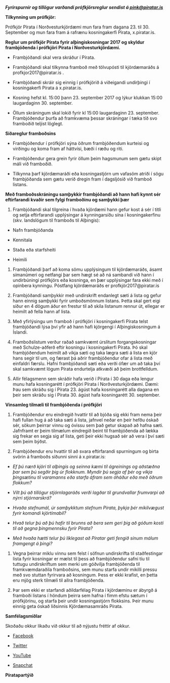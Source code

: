 ***Fyrirspurnir og tillögur varðandi prófkjörsreglur sendist á pink@piratar.is***

**Tilkynning um prófkjör:**

Prófkjör Pírata í Norðvesturkjördæmi mun fara fram dagana 23. til 30. September
og mun fara fram á rafrænu kosningakerfi Pírata, x.piratar.is.

**Reglur um prófkjör Pírata fyrir alþingiskosningar 2017 og skyldur frambjóðenda
í prófkjöri Pírata í Norðvesturkjördæmi.**

-   Frambjóðandi skal vera skráður í Pírata.

-   Frambjóðandi skal tilkynna framboð með tölvupósti til kjördæmaráðs á
    profkjor2017\@piratar.is .

-   Frambjóðandi skráir sig einnig í prófkjörið á viðeigandi undirþingi í
    kosningakerfi Pírata á x.piratar.is.

-   Kosning hefst kl. 15:00 þann 23. september 2017 og lýkur klukkan 15:00
    laugardaginn 30. september.

-   Öllum skráningum skal lokið fyrir kl 15:00 laugardaginn 23. september.
    Frambjóðendur þurfa að framkvæma þessar skráningar í tæka tíð svo framboðið
    teljist löglegt.

**Siðareglur framboðsins**

-   Frambjóðendur í prófkjöri sýna öðrum frambjóðendum kurteisi og virðingu og
    koma fram af háttvísi, bæði í ræðu og riti.

-   Frambjóðendur gera grein fyrir öllum þeim hagsmunum sem gætu skipt máli við
    framboðið.

-   Tilkynna þarf kjördæmaráði eða kosningastjórn um vafasöm atriði í sögu
    frambjóðanda sem gætu verið dregin fram í dagsljósið við framboð listans.

**Með framboðsskráningu samþykkir frambjóðandi að hann hafi kynnt sér
eftirfarandi kvaðir sem fylgi framboðinu og samþykki þær**

1.  Frambjóðandi skal tilgreina í hvaða kjördæmi hann gefur kost á sér í titli
    og setja eftirfarandi upplýsingar á kynningarsíðu sína í kosningakerfinu
    (skv. landslögum til framboðs til Alþingis):

-   Nafn frambjóðanda

-   Kennitala

-   Staða eða starfsheiti

-   Heimili

1.  Frambjóðandi þarf að koma sömu upplýsingum til kjördæmaráðs, ásamt
    símanúmeri og netfangi þar sem hægt sé að ná sambandi við hann í
    undirbúningi prófkjörs eða kosninga, en þær upplýsingar fara ekki með í
    opinbera kynningu. Póstfang kjördæmaráðs er profkjör2017\@piratar.is

2.  Frambjóðandi samþykkir með undirskrift endanlegt sæti á lista og gefur hann
    einnig samþykki fyrir umboðsmönnum listans. Þetta skal gert eigi síður en 4
    dögum áður en frestur til að skila listanum rennur út, ellegar er heimilt að
    fella hann af lista.

3.  Með yfirlýsingu um framboð í prófkjöri í kosningakerfi Pírata telst
    frambjóðandi lýsa því yfir að hann hafi kjörgengi í Alþingiskosningum á
    Íslandi.

4.  Framboðslistum verður raðað samkvæmt úrslitum forgangskosningar með
    Schulze-aðferð eftir kosningu í kosningakerfi Pírata. Þó skal frambjóðendum
    heimilt að víkja sæti og taka lægra sæti á lista en kjör hans segir til um,
    og færast þá aðrir frambjóðendur ofar á lista með einfaldri færslu. Hafni
    frambjóðandi sæti eða verði ófær um að taka því skal samkvæmt lögum Pírata
    endurtelja atkvæði að þeim brottfelldum.

5.  Allir félagsmenn sem skráðir hafa verið í Pírata í 30 daga eða lengur munu
    hafa kosningarétt í prófkjöri Pírata í Norðvesturkjördæmi. Dæmi: Þau sem
    skráðu sig í Pírata 23. ágúst hafa kosningarétt alla dagana en þeir sem
    skráðu sig í Pírata 30. ágúst hafa kosningarétt 30. september.

**Vinsamleg tilmæli til frambjóðenda í prófkjöri**

1.  Frambjóðendur eru eindregið hvattir til að bjóða sig ekki fram nema þeir
    hafi fullan hug á að taka sæti á lista, jafnvel neðar en þeir hefðu óskað
    sér, sökum þeirrar vinnu og óvissu sem það getur skapað að hafna sæti.
    Jafnframt er þeim tilmælum eindregið beint til frambjóðenda að lækka sig
    frekar en segja sig af lista, geti þeir ekki hugsað sér að vera í því sæti
    sem þeim býðst.

2.  Frambjóðendur eru hvattir til að svara eftirfarandi spurningum og birta
    svörin á framboðs síðunni sinni á x.piratar.is:

-   *Ef þú nærð kjöri til alþingis og seinna kæmi til ágreinings og aðstæðna þar
    sem þú segðir þig úr flokknum. Myndir þú segja af þér og víkja þingsætinu
    til varamanns eða starfa áfram sem óháður eða með öðrum flokkum?*

-   *Vilt þú að tillögur stjórnlagaráðs verði lagðar til grundvallar frumvarpi
    að nýrri stjórnarskrá?*

-   *Hvaða stefnumál, úr samþykktum stefnum Pírata, þykja þér mikilvægust fyrir
    komandi kjörtímabil?*

-   *Hvað telur þú að þú hafir til brunns að bera sem geri þig að góðum kosti
    til að gegna þingmennsku fyrir Pírata?*

-   *Með hvaða hætti telur þú líklegast að Píratar geti fengið sínum málum
    framgengt á þingi?*

1.  Vegna þeirrar miklu vinnu sem felst í söfnun undirskrifta til staðfestingar
    lista fyrir kosningar er mælst til þess að frambjóðendur safni tíu til
    tuttugu undirskriftum sem merki um góðvilja frambjóðenda til
    framkvæmdaraðila framboðsins, sem munu starfa undir mikilli pressu með svo
    stuttan fyrirvara að kosningum. Þess er ekki krafist, en þetta eru mjög
    sterk tilmæli til allra frambjóðenda.

2.  Þar sem ekki er starfandi aðildarfélag Pírata í kjördæminu er ábyrgð á
    framboði listans í höndum þeirra sem hafna í fimm efstu sætum í prófkjörinu,
    og starfa þeir undir kosningastjórn flokksins. Þeir munu einnig geta óskað
    liðsinnis Kjördæmasamráðs Pírata.

**Samfélagsmiðlar**

Skoðaðu okkur líkaðu við okkur til að nýjustu fréttir af okkur.

-   [Facebook](https://www.facebook.com/Piratar.Island)

-   [Twitter](https://twitter.com/PiratePartyIS)

-   [YouTube](https://www.youtube.com/user/PiratepartyIceland)

-   [Snapchat](https://www.snapchat.com/add/piratar-island)

**Píratapartýið**
